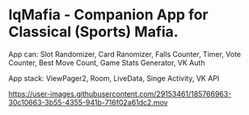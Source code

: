 # IqMafia - Companion App for Classical (Sports) Mafia.
App can: Slot Randomizer, Card Ranomizer, Falls Counter, Timer, Vote Counter, Best Move Count, Game Stats Generator, VK Auth

App stack: ViewPager2, Room, LiveData, Singe Activity, VK API




https://user-images.githubusercontent.com/29153461/185766963-30c10663-3b55-4355-941b-716f02a61dc2.mov

